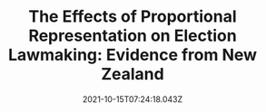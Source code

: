 ---
title: "The Effects of Proportional Representation on Election Lawmaking:
  Evidence from New Zealand"
publication_types:
  - "3"
authors:
  - Joshua Ferrer
publication: In Press
draft: false
featured: true
image:
  filename: featured
  focal_point: Smart
  preview_only: false
date: 2021-10-15T07:24:18.043Z
---